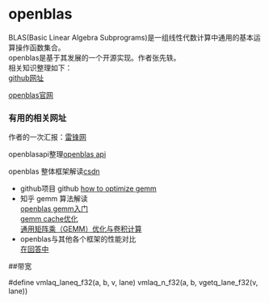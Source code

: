 # openblas
BLAS(Basic Linear Algebra Subprograms)是一组线性代数计算中通用的基本运算操作函数集合。   
openblas是基于其发展的一个开源实现。作者张先轶。   
相关知识整理如下：  
[github网址](https://github.com/xianyi/OpenBLAS)  

[openblas官网](http://www.openblas.net)  

### 有用的相关网址  
作者的一次汇报：[雷锋网](https://www.leiphone.com/news/201704/Puevv3ZWxn0heoEv.html)  

openblasapi整理[openblas api](https://blog.csdn.net/weixin_43800762/article/details/87811697)  

openblas 整体框架解读[csdn](https://blog.csdn.net/zzk1995/article/details/70991878)  
* github项目 
  github [how to optimize gemm](https://github.com/flame/how-to-optimize-gemm)  
* 知乎 gemm 算法解读   
  [openblas gemm入门](https://zhuanlan.zhihu.com/p/65436463)    
  [gemm cache优化](https://zhuanlan.zhihu.com/p/69700540)    
  [通用矩阵乘（GEMM）优化与卷积计算](https://zhuanlan.zhihu.com/p/66958390)
* openblas与其他各个框架的性能对比   
[在回答中](https://www.zhihu.com/question/27872849)

##带宽

#define vmlaq_laneq_f32(a, b, v, lane)  vmlaq_n_f32(a, b, vgetq_lane_f32(v, lane)) 
